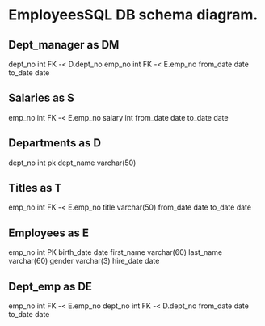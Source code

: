 # EmployeesSQL DB schema diagram.


Dept_manager as DM
-
dept_no int FK -< D.dept_no
emp_no int FK -< E.emp_no
from_date date
to_date date

Salaries as S
-
emp_no int FK -< E.emp_no
salary int
from_date date
to_date date

Departments as  D
-
dept_no int pk
dept_name varchar(50)

Titles as T
-
emp_no int FK -< E.emp_no
title varchar(50)
from_date date
to_date date

Employees as E
-
emp_no int PK
birth_date date
first_name varchar(60)
last_name varchar(60)
gender varchar(3)
hire_date date

Dept_emp as DE
-
emp_no int FK -< E.emp_no
dept_no int FK -< D.dept_no
from_date date
to_date date
